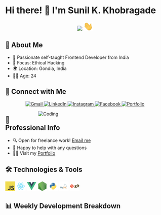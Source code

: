 # Hi there! 👋 I'm Sunil K. Khobragade

<div align="center">
  <img src="https://github.com/JayantGoel001/JayantGoel001/blob/master/GIF/Earth.gif" width="24px">
  <img src="https://raw.githubusercontent.com/ABSphreak/ABSphreak/master/gifs/Hi.gif" width="30px">
</div>

## 🌟 About Me
- 🔭 Passionate self-taught Frontend Developer from India
- 🎯 Focus: Ethical Hacking
- 🌍 Location: Gondia, India
- 👨‍💻 Age: 24

## 🤝 Connect with Me
<p align="center">
  <a href="mailto:skhobragade993@gmail.com">
    <img src="https://img.shields.io/badge/Gmail-D14836?style=for-the-badge&logo=gmail&logoColor=white" alt="Gmail">
  </a>
  <a href="https://www.linkedin.com/in/sunilkhobragade/">
    <img src="https://img.shields.io/badge/linkedin-%230077B5.svg?style=for-the-badge&logo=linkedin&logoColor=white" alt="LinkedIn">
  </a>
  <a href="https://www.instagram.com/naman_khobragade/">
    <img src="https://img.shields.io/badge/instagram-%23E4405F.svg?style=for-the-badge&logo=instagram&logoColor=white" alt="Instagram">
  </a>
  <a href="https://m.facebook.com/naman.k.khobragade.7">
    <img src="https://img.shields.io/badge/facebook-%231877F2.svg?style=for-the-badge&logo=facebook&logoColor=white" alt="Facebook">
  </a>
  <a href="https://k-naman.github.io/naman/">
    <img src="https://img.shields.io/badge/Portfolio-%23000000.svg?style=for-the-badge" alt="Portfolio">
  </a>
</p>

<img align="right" alt="Coding" src="https://github.com/abhisheknaiidu/abhisheknaiidu/blob/master/code.gif?raw=true" width="400">

## 💼 Professional Info
- 🔍 Open for freelance work! [Email me](mailto:skhobragade993@gmail.com)
- 💬 Happy to help with any questions
- 👨‍💻 Visit my [Portfolio](https://k-naman.github.io/naman/)

## 🛠️ Technologies & Tools
<p align="left">
  <img src="https://raw.githubusercontent.com/github/explore/80688e429a7d4ef2fca1e82350fe8e3517d3494d/topics/javascript/javascript.png" alt="JavaScript" height="30">
  <img src="https://raw.githubusercontent.com/github/explore/80688e429a7d4ef2fca1e82350fe8e3517d3494d/topics/react/react.png" alt="React" height="30">
  <img src="https://raw.githubusercontent.com/github/explore/80688e429a7d4ef2fca1e82350fe8e3517d3494d/topics/vue/vue.png" alt="Vue" height="30">
  <img src="https://raw.githubusercontent.com/github/explore/80688e429a7d4ef2fca1e82350fe8e3517d3494d/topics/nodejs/nodejs.png" alt="Node.js" height="30">
  <img src="https://raw.githubusercontent.com/github/explore/80688e429a7d4ef2fca1e82350fe8e3517d3494d/topics/python/python.png" alt="Python" height="30">
  <img src="https://raw.githubusercontent.com/github/explore/80688e429a7d4ef2fca1e82350fe8e3517d3494d/topics/mysql/mysql.png" alt="MySQL" height="30">
  <img src="https://raw.githubusercontent.com/github/explore/80688e429a7d4ef2fca1e82350fe8e3517d3494d/topics/git/git.png" alt="Git" height="30">
</p>

## 📊 Weekly Development Breakdown
